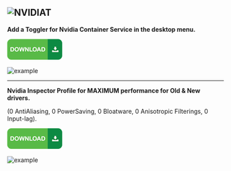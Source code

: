 ![NVIDIAT](https://github.com/gzmatte/NVIDIA/assets/117684932/9f3d8ae3-182d-4c24-ba64-1fbcb163ab30)
-----------------
**Add a Toggler for Nvidia Container Service in the desktop menu.**

[<img src="https://github.com/gzmatte/trash/blob/main/48wx.png">](https://github.com/gzmatte/Nvidia/releases/download/NvContainer/NvContainer.bat)

![example](https://github.com/gzmatte/NvidiaTweaks/assets/117684932/17595d45-d39c-431a-b214-b6588442de19)

-----

**Nvidia Inspector Profile for MAXIMUM performance for Old & New drivers.**

(0 AntiAliasing, 0 PowerSaving, 0 Bloatware, 0 Anisotropic Filterings, 0 Input-lag).

[<img src="https://github.com/gzmatte/trash/blob/main/48wx.png">](https://github.com/gzmatte/Nvidia/releases/download/NvContainer/NIPS.zip)

![example](-link)

